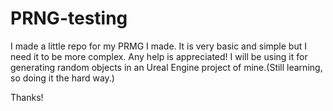 # PRNG-testing

I made a little repo for my PRMG I made. 
It is very basic and simple but I need it to be more complex.
Any help is appreciated!
I will be using it for generating random objects in an Ureal Engine project of mine.(Still learning, so doing it the hard way.)

Thanks!
